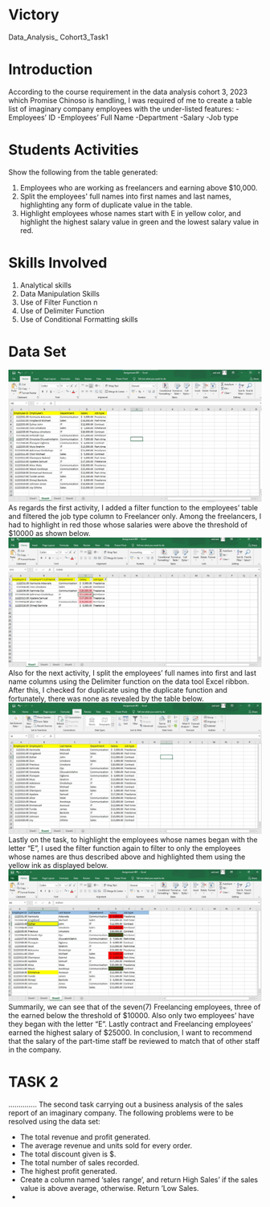 # Victory
Data_Analysis_ Cohort3_Task1
# Introduction
According to the course requirement in the data analysis cohort 3, 2023  which Promise Chinoso is handling, I was required of me to create a table list of imaginary company employees with the under-listed features: 
-Employees’ ID
-Employees’ Full Name
-Department
-Salary
-Job type
# Students Activities
Show the following from the table generated:
1. Employees who are working as freelancers and earning above $10,000.
2. Split the employees' full names into first names and last names, highlighting any form of duplicate value in the table.
3. Highlight employees whose names start with E in yellow color, and highlight the highest salary value in green and the lowest salary value in red.
# Skills Involved
1. Analytical skills
2. Data Manipulation Skills
3. Use of Filter Function n
4. Use of Delimiter Function
5. Use of Conditional Formatting skills
# Data Set
![](table.jpg)
As regards the first activity, I added a filter function to the employees’ table and filtered the job type column to Freelancer only. Among the freelancers, I had to highlight in red those whose salaries were above the threshold of  $10000 as shown below.
![](task1.jpg)
Also for the next activity, I split the employees’ full names into first and last name columns using the Delimiter function on the data tool Excel ribbon. After this, I checked for duplicate using the duplicate function and fortunately, there was none as revealed by the table below.
![](task5.jpg)
Lastly on the task, to highlight the employees whose names began with the letter “E”, I used the filter function again to filter to only the employees whose names are thus described above and highlighted them using the yellow ink as displayed below.
![](task3.jpg)
Summarily, we can see that of the seven(7) Freelancing employees, three of the earned below the threshold of $10000. Also only two employees’ have they began with the letter “E”. Lastly contract and Freelancing employees’ earned the highest salary of $25000.
In conclusion, I want to recommend that the salary of the part-time staff be reviewed to match that of other staff in the company.

# TASK 2
..............
The second task carrying out a business analysis of the sales report of an imaginary company. The following problems were to be resolved using the data set:
-	The total revenue and profit generated.
-	The average revenue and units sold for every order.
-	The total discount given is $.
-	The total number of sales recorded.
-	The highest profit generated.
-	Create a column named ‘sales range’, and return High Sales’ if the sales value is above average, otherwise. Return ’Low Sales.
-	


